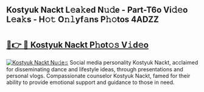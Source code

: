 ## Kostyuk Nackt L𝚎a𝚔ed N𝚞𝚍e - Part-T6o Vi𝚍𝚎o L𝚎a𝚔s - H𝚘𝚝 O𝚗𝚕yf𝚊ns P𝚑𝚘tos 4ADZZ

# <h2><a href="http://kf48ke.oniu.top/?m=Kostyuk+Nackt">🔗👉 🔴 Kostyuk Nackt P𝚑ot𝚘𝚜 V𝚒d𝚎o</a></h2>

[![Kostyuk Nackt Nu𝚍e𝚜](https://i.imgur.com/0qMVB7G.gif)](http://kf48ke.oniu.top/?m=Kostyuk+Nackt)
Social media personality Kostyuk Nackt, acclaimed for disseminating dance and lifestyle ideas, through presentations and personal vlogs. Compassionate counselor Kostyuk Nackt, famed for their ability to provide emotional support and guidance to those in need.  

